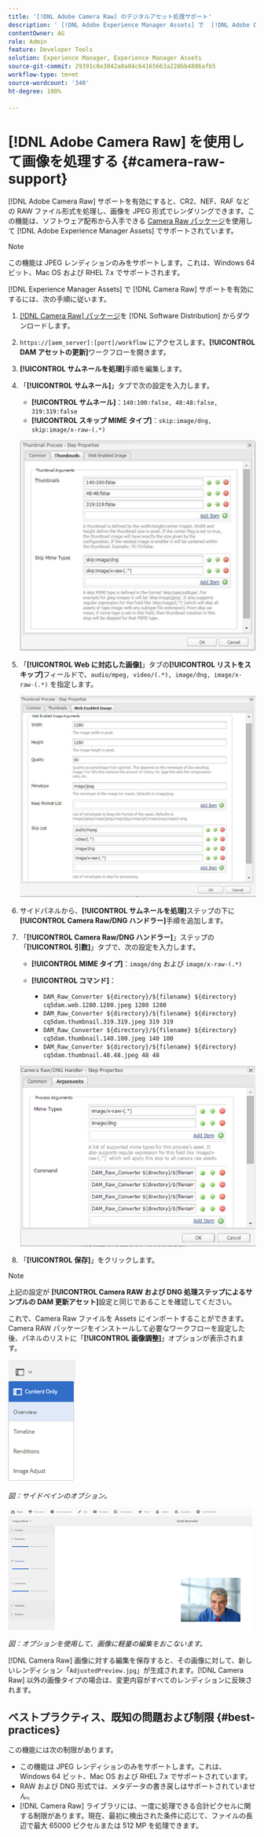 ```yaml
---
title: '[!DNL Adobe Camera Raw] のデジタルアセット処理サポート'
description: ' [!DNL Adobe Experience Manager Assets] で  [!DNL Adobe Camera Raw]  のサポートを有効にする方法を説明します'
contentOwner: AG
role: Admin
feature: Developer Tools
solution: Experience Manager, Experience Manager Assets
source-git-commit: 29391c8e3042a8a04c64165663a228bb4886afb5
workflow-type: tm+mt
source-wordcount: '340'
ht-degree: 100%

---
```


# [!DNL Adobe Camera Raw] を使用して画像を処理する {#camera-raw-support}

[!DNL Adobe Camera Raw] サポートを有効にすると、CR2、NEF、RAF などの RAW ファイル形式を処理し、画像を JPEG 形式でレンダリングできます。この機能は、ソフトウェア配布から入手できる [Camera Raw パッケージ](https://experience.adobe.com/#/downloads/content/software-distribution/en/aem.html?package=/content/software-distribution/en/details.html/content/dam/aem/public/adobe/packages/aem630/product/assets/aem-assets-cameraraw-pkg)を使用して [!DNL Adobe Experience Manager Assets] でサポートされています。

>[!NOTE]
>
>この機能は JPEG レンディションのみをサポートします。これは、Windows 64 ビット、Mac OS および RHEL 7.x でサポートされます。

[!DNL Experience Manager Assets] で [!DNL Camera Raw] サポートを有効にするには、次の手順に従います。

1. [[!DNL Camera Raw]  パッケージ](https://experience.adobe.com/#/downloads/content/software-distribution/en/aem.html?package=/content/software-distribution/en/details.html/content/dam/aem/public/adobe/packages/cq650/product/assets/aem-assets-cameraraw-pkg-1.4.8.zip)を [!DNL Software Distribution] からダウンロードします。
1. `https://[aem_server]:[port]/workflow` にアクセスします。**[!UICONTROL DAM アセットの更新]**&#x200B;ワークフローを開きます。
1. **[!UICONTROL サムネールを処理]**&#x200B;手順を編集します。
1. 「**[!UICONTROL サムネール]**」タブで次の設定を入力します。

   * **[!UICONTROL サムネール]**：`140:100:false, 48:48:false, 319:319:false`
   * **[!UICONTROL スキップ MIME タイプ]**：`skip:image/dng, skip:image/x-raw-(.*)`

   ![chlimage_1-128](assets/chlimage_1-334.png)

1. 「**[!UICONTROL Web に対応した画像]**」タブの&#x200B;**[!UICONTROL リストをスキップ]**&#x200B;フィールドで、`audio/mpeg, video/(.*), image/dng, image/x-raw-(.*)` を指定します。

   ![chlimage_1-129](assets/chlimage_1-335.png)

1. サイドパネルから、**[!UICONTROL サムネールを処理]**&#x200B;ステップの下に **[!UICONTROL Camera Raw/DNG ハンドラー]**&#x200B;手順を追加します。
1. 「**[!UICONTROL Camera Raw/DNG ハンドラー]**」ステップの「**[!UICONTROL 引数]**」タブで、次の設定を入力します。

   * **[!UICONTROL MIME タイプ]**：`image/dng` および `image/x-raw-(.*)`
   * **[!UICONTROL コマンド]**：

      * `DAM_Raw_Converter ${directory}/${filename} ${directory} cq5dam.web.1280.1280.jpeg 1280 1280`
      * `DAM_Raw_Converter ${directory}/${filename} ${directory} cq5dam.thumbnail.319.319.jpeg 319 319`
      * `DAM_Raw_Converter ${directory}/${filename} ${directory} cq5dam.thumbnail.140.100.jpeg 140 100`
      * `DAM_Raw_Converter ${directory}/${filename} ${directory} cq5dam.thumbnail.48.48.jpeg 48 48`

   ![chlimage_1-130](assets/chlimage_1-336.png)

1. 「**[!UICONTROL 保存]**」をクリックします。

>[!NOTE]
>
>上記の設定が **[!UICONTROL Camera RAW および DNG 処理ステップによるサンプルの DAM 更新アセット]**&#x200B;設定と同じであることを確認してください。

これで、Camera Raw ファイルを Assets にインポートすることができます。Camera RAW パッケージをインストールして必要なワークフローを設定した後、パネルのリストに「**[!UICONTROL 画像調整]**」オプションが表示されます。

![chlimage_1-131](assets/chlimage_1-337.png)

*図：サイドペインのオプション。*

![chlimage_1-132](assets/chlimage_1-338.png)

*図：オプションを使用して、画像に軽量の編集をおこないます。*

[!DNL Camera Raw] 画像に対する編集を保存すると、その画像に対して、新しいレンディション「`AdjustedPreview.jpg`」が生成されます。[!DNL Camera Raw] 以外の画像タイプの場合は、変更内容がすべてのレンディションに反映されます。

## ベストプラクティス、既知の問題および制限 {#best-practices}

この機能には次の制限があります。

* この機能は JPEG レンディションのみをサポートします。これは、Windows 64 ビット、Mac OS および RHEL 7.x でサポートされています。
* RAW および DNG 形式では、メタデータの書き戻しはサポートされていません。
* [!DNL Camera Raw] ライブラリには、一度に処理できる合計ピクセルに関する制限があります。現在、最初に検出された条件に応じて、ファイルの長辺で最大 65000 ピクセルまたは 512 MP を処理できます。

